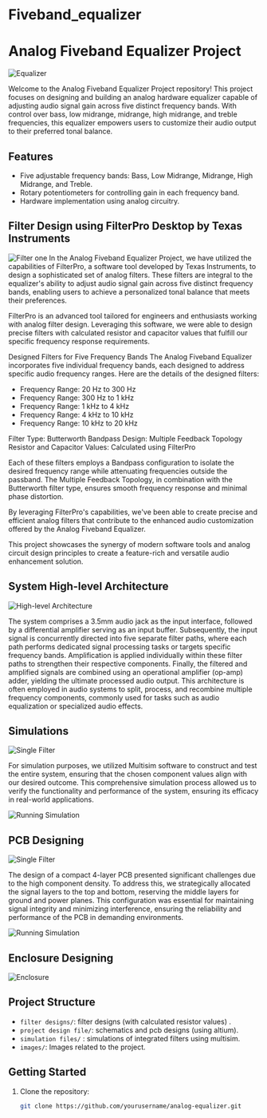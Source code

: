 # Fiveband_equalizer

# Analog Fiveband Equalizer Project

![Equalizer](images/equalizer_image.png)

Welcome to the Analog Fiveband Equalizer Project repository! This project focuses on designing and building an analog hardware equalizer capable of adjusting audio signal gain across five distinct frequency bands. With control over bass, low midrange, midrange, high midrange, and treble frequencies, this equalizer empowers users to customize their audio output to their preferred tonal balance.

## Features

- Five adjustable frequency bands: Bass, Low Midrange, Midrange, High Midrange, and Treble.
- Rotary potentiometers for controlling gain in each frequency band.
- Hardware implementation using analog circuitry.

## Filter Design using FilterPro Desktop by Texas Instruments
![Filter one](images/filter1.png)
In the Analog Fiveband Equalizer Project, we have utilized the capabilities of FilterPro, a software tool developed by Texas Instruments, to design a sophisticated set of analog filters. These filters are integral to the equalizer's ability to adjust audio signal gain across five distinct frequency bands, enabling users to achieve a personalized tonal balance that meets their preferences.

FilterPro is an advanced tool tailored for engineers and enthusiasts working with analog filter design. Leveraging this software, we were able to design precise filters with calculated resistor and capacitor values that fulfill our specific frequency response requirements.

Designed Filters for Five Frequency Bands
The Analog Fiveband Equalizer incorporates five individual frequency bands, each designed to address specific audio frequency ranges. Here are the details of the designed filters:

+ Frequency Range: 20 Hz to 300 Hz
+ Frequency Range: 300 Hz to 1 kHz
+ Frequency Range: 1 kHz to 4 kHz
+ Frequency Range: 4 kHz to 10 kHz
+ Frequency Range: 10 kHz to 20 kHz

Filter Type: Butterworth Bandpass
Design: Multiple Feedback Topology
Resistor and Capacitor Values: Calculated using FilterPro

Each of these filters employs a Bandpass configuration to isolate the desired frequency range while attenuating frequencies outside the passband. The Multiple Feedback Topology, in combination with the Butterworth filter type, ensures smooth frequency response and minimal phase distortion.

By leveraging FilterPro's capabilities, we've been able to create precise and efficient analog filters that contribute to the enhanced audio customization offered by the Analog Fiveband Equalizer.

This project showcases the synergy of modern software tools and analog circuit design principles to create a feature-rich and versatile audio enhancement solution.

## System High-level Architecture
![High-level Architecture](images/highlevel_architecture.png)

The system comprises a 3.5mm audio jack as the input interface, followed by a differential amplifier serving as an input buffer. Subsequently, the input signal is concurrently directed into five separate filter paths, where each path performs dedicated signal processing tasks or targets specific frequency bands. Amplification is applied individually within these filter paths to strengthen their respective components. Finally, the filtered and amplified signals are combined using an operational amplifier (op-amp) adder, yielding the ultimate processed audio output. This architecture is often employed in audio systems to split, process, and recombine multiple frequency components, commonly used for tasks such as audio equalization or specialized audio effects.

## Simulations
![Single Filter](images/simulation_single_filter.png)

For simulation purposes, we utilized Multisim software to construct and test the entire system, ensuring that the chosen component values align with our desired outcome. This comprehensive simulation process allowed us to verify the functionality and performance of the system, ensuring its efficacy in real-world applications.

![Running Simulation](images/running_simulation.png)

## PCB Designing
![Single Filter](images/pcb_design.png)

The design of a compact 4-layer PCB presented significant challenges due to the high component density. To address this, we strategically allocated the signal layers to the top and bottom, reserving the middle layers for ground and power planes. This configuration was essential for maintaining signal integrity and minimizing interference, ensuring the reliability and performance of the PCB in demanding environments.

![Running Simulation](images/4-layers.png)

## Enclosure Designing
![Enclosure](images/enclosure.png)

## Project Structure

- `filter designs/`: filter designs (with calculated resistor values) .
- `project design file/`: schematics and pcb designs (using altium).
- `simulation files/` : simulations of integrated filters using multisim.
- `images/`: Images related to the project.

## Getting Started

1. Clone the repository:

   ```sh
   git clone https://github.com/yourusername/analog-equalizer.git
